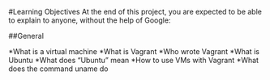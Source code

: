 #Learning Objectives
At the end of this project, you are expected to be able to explain to anyone, without the help of Google:

##General

*What is a virtual machine
*What is Vagrant
*Who wrote Vagrant
*What is Ubuntu
*What does “Ubuntu” mean
*How to use VMs with Vagrant
*What does the command uname do

